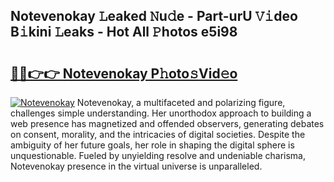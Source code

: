 ## Notevenokay 𝙻eaked 𝙽u𝚍e - Part-urU 𝚅𝚒deo B𝚒kini 𝙻eaks - Hot All 𝙿hotos e5i98

# <h2><a href="http://ld7jb9t.urlbe.top/?page=Notevenokay">🔗🔗👉👉 Notevenokay P𝚑oto𝚜Vid𝚎o</a></h2>

[![Notevenokay](https://i.imgur.com/eBuTRDB.gif)](http://ld7jb9t.urlbe.top/?page=Notevenokay)
Notevenokay, a multifaceted and polarizing figure, challenges simple understanding. Her unorthodox approach to building a web presence has magnetized and offended observers, generating debates on consent, morality, and the intricacies of digital societies. Despite the ambiguity of her future goals, her role in shaping the digital sphere is unquestionable. Fueled by unyielding resolve and undeniable charisma, Notevenokay presence in the virtual universe is unparalleled.
